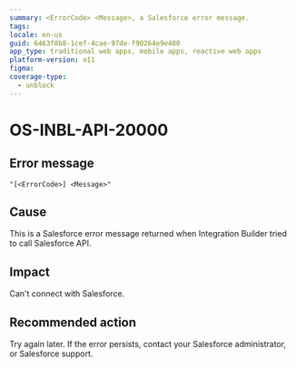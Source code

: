 ```yaml
---
summary: <ErrorCode> <Message>, a Salesforce error message.
tags:
locale: en-us
guid: 6463f8b8-1cef-4cae-97de-f90264e9e480
app_type: traditional web apps, mobile apps, reactive web apps
platform-version: o11
figma:
coverage-type:
  - unblock
---
```


# OS-INBL-API-20000

## Error message

`"[<ErrorCode>] <Message>"`

## Cause

This is a Salesforce error message returned when Integration Builder tried to call Salesforce API.

## Impact

Can't connect with Salesforce.

## Recommended action

Try again later. If the error persists, contact your Salesforce administrator, or Salesforce support.
